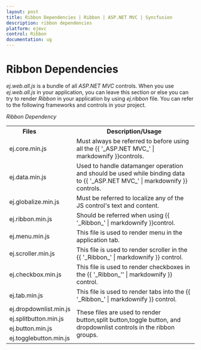 ```yaml
---
layout: post
title: Ribbon Dependencies | Ribbon | ASP.NET MVC | Syncfusion
description: ribbon dependencies
platform: ejmvc
control: Ribbon
documentation: ug
---
```


# Ribbon Dependencies

_ej.web.all.js_ is a bundle of all _ASP.NET MVC_ controls. When you use _ej.web.all.js_ in your application, you can leave this section or else you can try to render _Ribbon_ in your application by using _ej.ribbon_ file. You can refer to the following frameworks and controls in your project.

_Ribbon Dependency_

<table>
<tr>
<th>
Files             </th><th>
Description/Usage </th></tr>
<tr>
<td>
ej.core.min.js</td><td>
Must always be referred to before using all the {{ '_ASP.NET MVC_'  | markdownify }}controls.</td></tr>
<tr>
<td>
ej.data.min.js</td><td>
Used to handle datamanger operation and should be used while binding data to {{ '_ASP.NET MVC_' | markdownify }} controls.</td></tr>
<tr>
<td>
ej.globalize.min.js</td><td>
Must be referred to localize any of the JS control's text and content.</td></tr>
<tr>
<td>
ej.ribbon.min.js</td><td>
Should be referred when using {{ '_Ribbon_' | markdownify }}control.</td></tr>
<tr>
<td>
ej.menu.min.js</td><td>
This file is used to render menu in the application tab.</td></tr>
<tr>
<td>
ej.scroller.min.js</td><td>
This file is used to render scroller in the {{ '_Ribbon_' | markdownify }} control.</td></tr>
<tr>
<td>
ej.checkbox.min.js</td><td>
This file is used to render checkboxes in the {{ '_Ribbon_'' | markdownify }} control.</td></tr>
<tr>
<td>
ej.tab.min.js</td><td>
This file is used to render tabs into the {{ '_Ribbon_' | markdownify }} control.</td></tr>
<tr>
<td>
ej.dropdownlist.min.js</td><td rowspan = "4">
  These files are used to render button,split button,toggle button, and dropdownlist controls in the ribbon groups.</td></tr>
<tr>
<td>
ej.splitbutton.min.js</td></tr>
<tr>
<td>
ej.button.min.js</td></tr>
<tr>
<td>
ej.togglebutton.min.js</td></tr>
</table>


